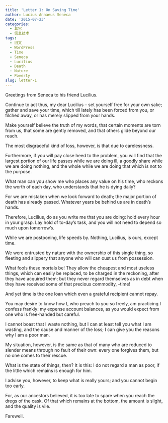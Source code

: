 ```yaml
---
title: 'Letter 1: On Saving Time'
author: Lucius Annaeus Seneca
date: '2015-07-23'
categories:
  - 其它
  - 信息技术
tags:
  - 旧文
  - WordPress
  - Time
  - Seneca
  - Lucilius
  - Death
  - Nature
  - Poverty
slug: letter-1
---
```


Greetings from Seneca to his friend Lucilius.

Continue to act thus, my dear Lucilius – set yourself free for your own sake; gather and save your time, which till lately has been forced from you, or filched away, or has merely slipped from your hands.

Make yourself believe the truth of my words, that certain moments are torn from us, that some are gently removed, and that others glide beyond our reach.

The most disgraceful kind of loss, however, is that due to carelessness.

Furthermore, if you will pay close heed to the problem, you will find that the largest portion of our life passes while we are doing ill, a goodly share while we are doing nothing, and the whole while we are doing that which is not to the purpose.

What man can you show me who places any value on his time, who reckons the worth of each day, who understands that he is dying daily?

For we are mistaken when we look forward to death; the major portion of death has already passed. Whatever years be behind us are in death’s hands.

Therefore, Lucilius, do as you write me that you are doing: hold every hour in your grasp. Lay hold of to-day’s task, and you will not need to depend so much upon tomorrow’s.

While we are postponing, life speeds by. Nothing, Lucilius, is ours, except time.

We were entrusted by nature with the ownership of this single thing, so fleeting and slippery that anyone who will can oust us from possession.

What fools these mortals be! They allow the cheapest and most useless things, which can easily be replaced, to be charged in the reckoning, after they have acquired them; but they never regard themselves as in debt when they have received some of that precious commodity, -time!

And yet time is the one loan which even a grateful recipient cannot repay.

You may desire to know how I, who preach to you so freely, am practicing  I confess frankly: my expense account balances, as you would expect from one who is free-handed but careful.

I cannot boast that I waste nothing, but I can at least tell you what I am wasting, and the cause and manner of the loss; I can give you the reasons why I am a poor man.

My situation, however, is the same as that of many who are reduced to slender means through no fault of their own: every one forgives them, but no one comes to their rescue.

What is the state of things, then? It is this: I do not regard a man as poor, if the little which remains is enough for him.

I advise you, however, to keep what is really yours; and you cannot begin too early.

For, as our ancestors believed, it is too late to spare when you reach the dregs of the cask. Of that which remains at the bottom, the amount is slight, and the quality is vile.

Farewell.
